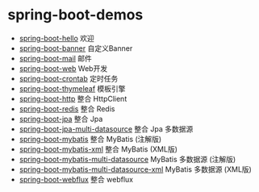 # spring-boot-demos

- [spring-boot-hello]() 欢迎
- [spring-boot-banner]() 自定义Banner
- [spring-boot-mail]() 邮件
- [spring-boot-web]() Web开发
- [spring-boot-crontab]() 定时任务
- [spring-boot-thymeleaf]() 模板引擎
- [spring-boot-http]() 整合 HttpClient
- [spring-boot-redis]() 整合 Redis
- [spring-boot-jpa]() 整合 Jpa
- [spring-boot-jpa-multi-datasource]() 整合 Jpa 多数据源
- [spring-boot-mybatis]() 整合 MyBatis (注解版)
- [spring-boot-mybatis-xml]() 整合 MyBatis (XML版)
- [spring-boot-mybatis-multi-datasource]() MyBatis 多数据源 (注解版)
- [spring-boot-mybatis-multi-datasource-xml]() MyBatis 多数据源 (XML版)
- [spring-boot-webflux]() 整合 webflux
